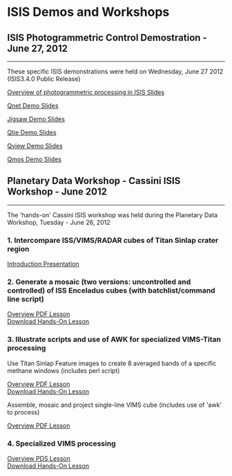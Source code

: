 # ISIS Demos and Workshops

## **ISIS Photogrammetric Control Demostration - June 27, 2012**
------
These specific ISIS demonstrations were held on Wednesday, June 27 2012 (ISIS3.4.0 Public Release)

[Overview of photogrammetric processing in ISIS Slides](../assets/isis-demos/IsisDemoIntro.pdf)

[Qnet Demo Slides](../assets/isis-demos/Qnet.pdf)

[Jigsaw Demo Slides](../assets/isis-demos/Jigsaw.pdf)

[Qtie Demo Slides](../assets/isis-demos/Qtie.pdf)

[Qview Demo Slides](../assets/isis-demos/Qview.pdf)

[Qmos Demo Slides](../assets/isis-demos/Qmos.pdf)

## **Planetary Data Workshop - Cassini ISIS Workshop - June 2012**
------
The 'hands-on' Cassini ISIS workshop was held during the Planetary Data
Workshop, Tuesday - June 26, 2012

### 1. Intercompare ISS/VIMS/RADAR cubes of Titan Sinlap crater region

[Introduction Presentation](../assets/isis-demos/CassiniTutorial.pdf)

### 2. Generate a mosaic (two versions: uncontrolled and controlled) of ISS Enceladus cubes (with batchlist/command line script)  

[Overview PDF Lesson](../assets/isis-demos/CassiniISS_EnceladusLesson.pdf)  
[Download Hands-On Lesson](../assets/isis-demos/ISSEnceladus.tar.gz)

### 3. Illustrate scripts and use of AWK for specialized VIMS-Titan processing

Use Titan Sinlap Feature images to create 8 averaged bands of a specific methane windows (includes perl script)

[Overview PDF Lesson](../assets/isis-demos/CassiniVIMS_mwinavg.pdf)  
[Download Hands-On Lesson](../assets/isis-demos/Vims_titan_bandavg_lesson.tar.gz)

Assemble, mosaic and project single-line VIMS cube (includes use of 'awk' to process)

[Overview PDF Lesson](../assets/isis-demos/CassiniVIMS_SingleLineLesson.pdf)

### 4. Specialized VIMS processing  
[Overview PDS Lesson](../assets/isis-demos/Vims_specialprocessing.pdf)  
[Download Hands-On Lesson](../assets/isis-demos/SpecializedVIMS.tar.gz)
